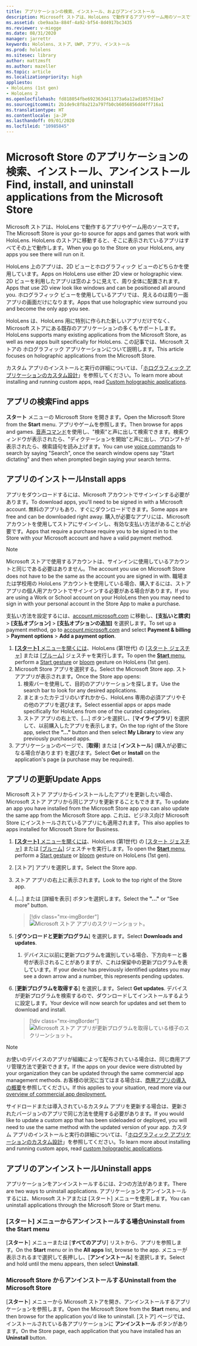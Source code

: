 ```yaml
---
title: アプリケーションの検索、インストール、およびアンインストール
description: Microsoft ストアは、HoloLens で動作するアプリやゲーム用のソースです。  Holographic アプリの検索、インストール、アンインストールの詳細については、こちらを参照してください。
ms.assetid: cbe9aa3a-884f-4a92-bf54-8d4917bc3435
ms.reviewer: v-miegge
ms.date: 08/31/2020
manager: jarrettr
keywords: Hololens、ストア、UWP、アプリ、インストール
ms.prod: hololens
ms.sitesec: library
author: mattzmsft
ms.author: mazeller
ms.topic: article
ms.localizationpriority: high
appliesto:
- HoloLens (1st gen)
- HoloLens 2
ms.openlocfilehash: fd818054fbe692363d411373a6a12ad1057d1be7
ms.sourcegitcommit: 2b1de9c8f8a212a797fb0cb6056856dd4ff716a1
ms.translationtype: HT
ms.contentlocale: ja-JP
ms.lasthandoff: 09/01/2020
ms.locfileid: "10985845"
---
```

# <span data-ttu-id="c1d02-105">Microsoft Store のアプリケーションの検索、インストール、アンインストール</span><span class="sxs-lookup"><span data-stu-id="c1d02-105">Find, install, and uninstall applications from the Microsoft Store</span></span>

<span data-ttu-id="c1d02-106">Microsoft ストアは、HoloLens で動作するアプリやゲーム用のソースです。</span><span class="sxs-lookup"><span data-stu-id="c1d02-106">The Microsoft Store is your go-to source for apps and games that work with HoloLens.</span></span> <span data-ttu-id="c1d02-107">HoloLens のストアに移動すると、そこに表示されているアプリはすべてその上で動作します。</span><span class="sxs-lookup"><span data-stu-id="c1d02-107">When you go to the Store on your HoloLens, any apps you see there will run on it.</span></span>

<span data-ttu-id="c1d02-108">HoloLens 上のアプリは、2D ビューとホログラフィック ビューのどちらかを使用しています。</span><span class="sxs-lookup"><span data-stu-id="c1d02-108">Apps on HoloLens use either 2D view or holographic view.</span></span> <span data-ttu-id="c1d02-109">2D ビューを利用したアプリは窓のように見えて、周り全体に配置されます。</span><span class="sxs-lookup"><span data-stu-id="c1d02-109">Apps that use 2D view look like windows and can be positioned all around you.</span></span> <span data-ttu-id="c1d02-110">ホログラフィック ビューを使用しているアプリでは、見えるのは周り一面アプリの画面だけになります。</span><span class="sxs-lookup"><span data-stu-id="c1d02-110">Apps that use holographic view surround you and become the only app you see.</span></span>

<span data-ttu-id="c1d02-111">HoloLens は、HoloLens 用に特別に作られた新しいアプリだけでなく、Microsoft ストアにある既存のアプリケーションの多くもサポートします。</span><span class="sxs-lookup"><span data-stu-id="c1d02-111">HoloLens supports many existing applications from the Microsoft Store, as well as new apps built specifically for HoloLens.</span></span>  <span data-ttu-id="c1d02-112">この記事では、Microsoft ストアの ホログラフィック アプリケーションについて説明します。</span><span class="sxs-lookup"><span data-stu-id="c1d02-112">This article focuses on holographic applications from the Microsoft Store.</span></span>

<span data-ttu-id="c1d02-113">カスタム アプリのインストールと実行の詳細については、「[ホログラフィック アプリケーションのカスタム設計](holographic-custom-apps.md)」を参照してください。</span><span class="sxs-lookup"><span data-stu-id="c1d02-113">To learn more about installing and running custom apps, read [Custom holographic applications](holographic-custom-apps.md).</span></span>

## <span data-ttu-id="c1d02-114">アプリの検索</span><span class="sxs-lookup"><span data-stu-id="c1d02-114">Find apps</span></span>

<span data-ttu-id="c1d02-115">**スタート** メニューの Microsoft Store を開きます。</span><span class="sxs-lookup"><span data-stu-id="c1d02-115">Open the Microsoft Store from the **Start** menu.</span></span> <span data-ttu-id="c1d02-116">アプリやゲームを参照します。</span><span class="sxs-lookup"><span data-stu-id="c1d02-116">Then browse for apps and games.</span></span> <span data-ttu-id="c1d02-117">[音声コマンド](hololens-cortana.md)を使用し、"検索"と声に出して検索できます。検索ウィンドウが表示されたら、"ディクテーションを開始"と声に出し、プロンプトが表示されたら、検索語句を読み上げます。</span><span class="sxs-lookup"><span data-stu-id="c1d02-117">You can use [voice commands](hololens-cortana.md) to search by saying "Search", once the search window opens say "Start dictating" and then when prompted begin saying your search terms.</span></span>

## <span data-ttu-id="c1d02-118">アプリのインストール</span><span class="sxs-lookup"><span data-stu-id="c1d02-118">Install apps</span></span>

<span data-ttu-id="c1d02-119">アプリをダウンロードするには、Microsoft アカウントでサインインする必要があります。</span><span class="sxs-lookup"><span data-stu-id="c1d02-119">To download apps, you'll need to be signed in with a Microsoft account.</span></span> <span data-ttu-id="c1d02-120">無料のアプリもあり、すぐにダウンロードできます。</span><span class="sxs-lookup"><span data-stu-id="c1d02-120">Some apps are free and can be downloaded right away.</span></span> <span data-ttu-id="c1d02-121">購入が必要なアプリには、Microsoft アカウントを使用してストアにサインインし、有効な支払い方法があることが必要です。</span><span class="sxs-lookup"><span data-stu-id="c1d02-121">Apps that require a purchase require you to be signed in to the Store with your Microsoft account and have a valid payment method.</span></span>
> [!NOTE]
> <span data-ttu-id="c1d02-122">Microsoft ストアで使用するアカウントは、サインインに使用しているアカウントと同じである必要はありません。</span><span class="sxs-lookup"><span data-stu-id="c1d02-122">The account you use on Microsoft Store does not have to be the same as the account you are signed in with.</span></span> <span data-ttu-id="c1d02-123">職場または学校用の HoloLens アカウントを使用している場合、購入するには、ストア アプリの個人用アカウントでサインインする必要がある場合があります。</span><span class="sxs-lookup"><span data-stu-id="c1d02-123">If you are using a Work or School account on your HoloLens then you may need to sign in with your personal account in the Store App to make a purchase.</span></span>

<span data-ttu-id="c1d02-124">支払い方法を設定するには、[account.microsoft.com](https://account.microsoft.com/) に移動し、**[支払いと請求]** > **[支払オプション]** > **[支払オプションの追加]** を選択します。</span><span class="sxs-lookup"><span data-stu-id="c1d02-124">To set up a payment method, go to [account.microsoft.com](https://account.microsoft.com/) and select **Payment & billing** > **Payment options** > **Add a payment option**.</span></span>

1. <span data-ttu-id="c1d02-125">[**[スタート]** メニューを開くには](holographic-home.md)、HoloLens (第1世代) の [[スタート ジェスチャ]](https://docs.microsoft.com/hololens/hololens2-basic-usage#start-gesture) または [[ブルーム]](hololens1-basic-usage.md) ジェスチャを実行します。</span><span class="sxs-lookup"><span data-stu-id="c1d02-125">To open the [**Start** menu](holographic-home.md), perform a [Start gesture](https://docs.microsoft.com/hololens/hololens2-basic-usage#start-gesture) or [bloom](hololens1-basic-usage.md) gesture on HoloLens (1st gen).</span></span>
1. <span data-ttu-id="c1d02-126">Microsoft Store アプリを選択する。</span><span class="sxs-lookup"><span data-stu-id="c1d02-126">Select the Microsoft Store app.</span></span> <span data-ttu-id="c1d02-127">ストアアプリが表示されます。</span><span class="sxs-lookup"><span data-stu-id="c1d02-127">Once the Store app opens:</span></span>
   1. <span data-ttu-id="c1d02-128">検索バーを使用して、目的のアプリケーションを探します。</span><span class="sxs-lookup"><span data-stu-id="c1d02-128">Use the search bar to look for any desired applications.</span></span> 
   1. <span data-ttu-id="c1d02-129">まとまったカテゴリのいずれかから、HoloLens 専用の必須アプリやその他のアプリを選びます。</span><span class="sxs-lookup"><span data-stu-id="c1d02-129">Select essential apps or apps made specifically for HoloLens from one of the curated categories.</span></span>
   1. <span data-ttu-id="c1d02-130">ストア アプリの右上で、[**...**] ボタンを選択し、[**マイライブラリ**] を選択して、以前購入したアプリを表示します。</span><span class="sxs-lookup"><span data-stu-id="c1d02-130">On the top right of the Store app, select the **"..."** button and then select **My Library** to view any previously purchased apps.</span></span>
1. <span data-ttu-id="c1d02-131">アプリケーションのページで、[**取得**] または [**インストール**] (購入が必要になる場合があります) を選びます。</span><span class="sxs-lookup"><span data-stu-id="c1d02-131">Select **Get** or **Install** on the application's page (a purchase may be required).</span></span>

## <span data-ttu-id="c1d02-132">アプリの更新</span><span class="sxs-lookup"><span data-stu-id="c1d02-132">Update Apps</span></span>
<span data-ttu-id="c1d02-133">Microsoft ストア アプリからインストールしたアプリを更新したい場合、Microsoft ストア アプリから同じアプリを更新することもできます。</span><span class="sxs-lookup"><span data-stu-id="c1d02-133">To update an app you have installed from the Microsoft Store app you can also update the same app from the Microsoft Store app.</span></span> <span data-ttu-id="c1d02-134">これは、ビジネス向け Microsoft Store にインストールされているアプリにも適用されます。</span><span class="sxs-lookup"><span data-stu-id="c1d02-134">This also applies to apps installed for Microsoft Store for Business.</span></span> 
1. <span data-ttu-id="c1d02-135">[**[スタート]** メニューを開くには](holographic-home.md)、HoloLens (第1世代) の [[スタート ジェスチャ]](https://docs.microsoft.com/hololens/hololens2-basic-usage#start-gesture) または [[ブルーム]](hololens1-basic-usage.md) ジェスチャを実行します。</span><span class="sxs-lookup"><span data-stu-id="c1d02-135">To open the [**Start** menu](holographic-home.md), perform a [Start gesture](https://docs.microsoft.com/hololens/hololens2-basic-usage#start-gesture) or [bloom](hololens1-basic-usage.md) gesture on HoloLens (1st gen).</span></span>
1. <span data-ttu-id="c1d02-136">[ストア] アプリを選択します。</span><span class="sxs-lookup"><span data-stu-id="c1d02-136">Select the Store app.</span></span>
1. <span data-ttu-id="c1d02-137">ストア アプリの右上に表示されます。</span><span class="sxs-lookup"><span data-stu-id="c1d02-137">Look to the top right of the Store app.</span></span> 
1. <span data-ttu-id="c1d02-138">[**...**] または [詳細を表示] ボタンを選択します。</span><span class="sxs-lookup"><span data-stu-id="c1d02-138">Select the **"..."** or “See more” button.</span></span>

   > [!div class="mx-imgBorder"]
   > ![Microsoft ストア アプリのスクリーンショット。](images/store-update-1.png)

1. <span data-ttu-id="c1d02-140">[**ダウンロードと更新プログラム**] を選択します。</span><span class="sxs-lookup"><span data-stu-id="c1d02-140">Select **Downloads and updates**.</span></span>
    1. <span data-ttu-id="c1d02-141">デバイスに以前に更新プログラムを識別している場合、下方向キーと番号が表示されることがありますが、これは保留中の更新プログラムを表しています。</span><span class="sxs-lookup"><span data-stu-id="c1d02-141">If your device has previously identified updates you may see a down arrow and a number, this represents pending updates.</span></span>
1. <span data-ttu-id="c1d02-142">[**更新プログラムを取得する**] を選択します。</span><span class="sxs-lookup"><span data-stu-id="c1d02-142">Select **Get updates**.</span></span> <span data-ttu-id="c1d02-143">デバイスが更新プログラムを検索するので、ダウンロードしてインストールするように設定します。</span><span class="sxs-lookup"><span data-stu-id="c1d02-143">Your device will now search for updates and set them to download and install.</span></span> 
 
   > [!div class="mx-imgBorder"]
   > ![Microsoft ストア アプリが更新プログラムを取得している様子のスクリーンショット。](images/store-update-2.png.jpg)

> [!NOTE]
> <span data-ttu-id="c1d02-145">お使いのデバイスのアプリが組織によって配布されている場合は、同じ商用アプリ管理方法で更新できます。</span><span class="sxs-lookup"><span data-stu-id="c1d02-145">If the apps on your device were distrubted by your organization they can be updated through the same commercial app management methods.</span></span> <span data-ttu-id="c1d02-146">お客様の状況に当てはまる場合は、[商用アプリの導入の概要](app-deploy-overview.md)を参照してください。</span><span class="sxs-lookup"><span data-stu-id="c1d02-146">If this applies to your situation, read more via our [overview of commercial app deployment.](app-deploy-overview.md)</span></span>
>
> <span data-ttu-id="c1d02-147">サイドロードまたは導入されているカスタム アプリを更新する場合は、更新されたバージョンのアプリで同じ方法を使用する必要があります。</span><span class="sxs-lookup"><span data-stu-id="c1d02-147">If you would like to update a custom app that has been sideloaded or deployed, you will need to use the same method with the updated version of your app.</span></span> <span data-ttu-id="c1d02-148">カスタム アプリのインストールと実行の詳細については、「[ホログラフィック アプリケーションのカスタム設計](holographic-custom-apps.md)」を参照してください。</span><span class="sxs-lookup"><span data-stu-id="c1d02-148">To learn more about installing and running custom apps, read [custom holographic applications](holographic-custom-apps.md).</span></span>

## <span data-ttu-id="c1d02-149">アプリのアンインストール</span><span class="sxs-lookup"><span data-stu-id="c1d02-149">Uninstall apps</span></span>

<span data-ttu-id="c1d02-150">アプリケーションをアンインストールするには、2つの方法があります。</span><span class="sxs-lookup"><span data-stu-id="c1d02-150">There are two ways to uninstall applications.</span></span>  <span data-ttu-id="c1d02-151">アプリケーションをアンインストールするには、Microsoft ストアまたは [スタート] メニューを使用します。</span><span class="sxs-lookup"><span data-stu-id="c1d02-151">You can uninstall applications through the Microsoft Store or Start menu.</span></span>

### <span data-ttu-id="c1d02-152">[スタート] メニューからアンインストールする場合</span><span class="sxs-lookup"><span data-stu-id="c1d02-152">Uninstall from the Start menu</span></span>

<span data-ttu-id="c1d02-153">[**スタート**] メニューまたは [**すべてのアプリ**] リストから、アプリを参照します。</span><span class="sxs-lookup"><span data-stu-id="c1d02-153">On the **Start** menu or in the **All apps** list, browse to the app.</span></span> <span data-ttu-id="c1d02-154">メニューが表示されるまで選択して長押しし、[**アンインストール**] を選択します。</span><span class="sxs-lookup"><span data-stu-id="c1d02-154">Select and hold until the menu appears, then select **Uninstall**.</span></span>

### <span data-ttu-id="c1d02-155">Microsoft Store からアンインストールする</span><span class="sxs-lookup"><span data-stu-id="c1d02-155">Uninstall from the Microsoft Store</span></span>

<span data-ttu-id="c1d02-156">[**スタート**] メニューから Microsoft ストアを開き、アンインストールするアプリケーションを参照します。</span><span class="sxs-lookup"><span data-stu-id="c1d02-156">Open the Microsoft Store from the **Start** menu, and then browse for the application you'd like to uninstall.</span></span>  <span data-ttu-id="c1d02-157">[ストア] ページでは、インストールされている各アプリケーションに **アンインストール** ボタンがあります。</span><span class="sxs-lookup"><span data-stu-id="c1d02-157">On the Store page, each application that you have installed has an **Uninstall** button.</span></span>

